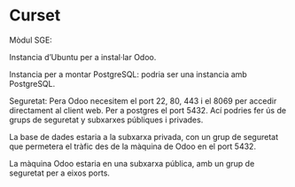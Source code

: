 # Curset
Mòdul SGE:

Instancia d’Ubuntu per a instal·lar Odoo.

Instancia per a montar PostgreSQL: podria ser una instancia amb PostgreSQL.

Seguretat: Pera Odoo necesitem el port 22, 80, 443 i el 8069 per accedir directament al client web. Per a postgres el port 5432.   Ací podries fer ús de grups de seguretat y subxarxes públiques i privades.

La base de dades estaria a la subxarxa privada, con un grup de seguretat que permetera el tràfic des de la màquina de Odoo en el port 5432.

La màquina Odoo estaria en una subxarxa pública, amb un grup de seguretat per a eixos ports.
